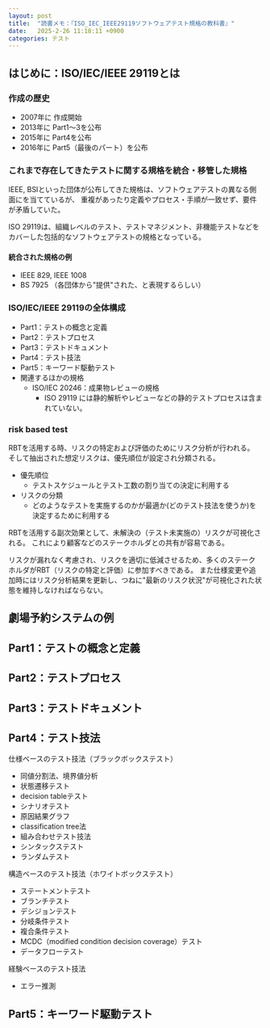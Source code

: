 ```yaml
---
layout: post
title:  "読書メモ：『ISO_IEC_IEEE29119ソフトウェアテスト規格の教科書』"
date:   2025-2-26 11:18:11 +0900
categories: テスト
---
```

## はじめに：ISO/IEC/IEEE 29119とは

### 作成の歴史
- 2007年に 作成開始
- 2013年に Part1〜3を公布
- 2015年に Part4を公布
- 2016年に Part5（最後のパート）を公布

### これまで存在してきたテストに関する規格を統合・移管した規格
IEEE, BSIといった団体が公布してきた規格は、ソフトウェアテストの異なる側面にを当てているが、
重複があったり定義やプロセス・手順が一致せず、要件が矛盾していた。

ISO 29119は、組織レベルのテスト、テストマネジメント、非機能テストなどをカバーした包括的なソフトウェアテストの規格となっている。

#### 統合された規格の例
- IEEE 829, IEEE 1008
- BS 7925
（各団体から"提供"された、と表現するらしい）

### ISO/IEC/IEEE 29119の全体構成

- Part1：テストの概念と定義
- Part2：テストプロセス
- Part3：テストドキュメント
- Part4：テスト技法
- Part5：キーワード駆動テスト
- 関連するほかの規格
  - ISO/IEC 20246：成果物レビューの規格
    - ISO 29119 には静的解析やレビューなどの静的テストプロセスは含まれていない。

### risk based test
RBTを活用する時、リスクの特定および評価のためにリスク分析が行われる。
そして抽出された想定リスクは、優先順位が設定され分類される。

- 優先順位
  - テストスケジュールとテスト工数の割り当ての決定に利用する
- リスクの分類
  - どのようなテストを実施するのかが最適か(どのテスト技法を使うか)を決定するために利用する

RBTを活用する副次効果として、未解決の（テスト未実施の）リスクが可視化される。
これにより顧客などのステークホルダとの共有が容易である。

リスクが漏れなく考慮され、リスクを適切に低減させるため、多くのステークホルダがRBT（リスクの特定と評価）に参加すべきである。
また仕様変更や追加時にはリスク分析結果を更新し、つねに"最新のリスク状況"が可視化された状態を維持しなければならない。

## 劇場予約システムの例

## Part1：テストの概念と定義
## Part2：テストプロセス
## Part3：テストドキュメント
## Part4：テスト技法
仕様ベースのテスト技法（ブラックボックステスト）
- 同値分割法、境界値分析
- 状態遷移テスト
- decision tableテスト
- シナリオテスト
- 原因結果グラフ
- classification tree法
- 組み合わせテスト技法
- シンタックステスト
- ランダムテスト

構造ベースのテスト技法（ホワイトボックステスト）
- ステートメントテスト
- ブランチテスト
- デシジョンテスト
- 分岐条件テスト
- 複合条件テスト
- MCDC（modified condition decision coverage）テスト
- データフローテスト

経験ベースのテスト技法
- エラー推測

## Part5：キーワード駆動テスト




